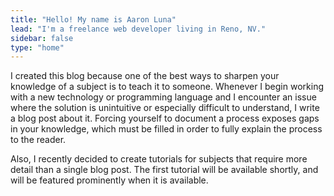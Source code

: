 ```yaml
---
title: "Hello! My name is Aaron Luna"
lead: "I'm a freelance web developer living in Reno, NV."
sidebar: false
type: "home"
---
```

I created this blog because one of the best ways to sharpen your knowledge of a subject is to teach it to someone. Whenever I begin working with a new technology or programming language and I encounter an issue where the solution is unintuitive or especially difficult to understand, I write a blog post about it. Forcing yourself to document a process exposes gaps in your knowledge, which must be filled in order to fully explain the process to the reader.

Also, I recently decided to create tutorials for subjects that require more detail than a single blog post. The first tutorial will be available shortly, and will be featured prominently when it is available.
